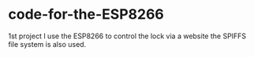 # code-for-the-ESP8266
1st project
I use the ESP8266 to control the lock via a website
the SPIFFS file system is also used.

